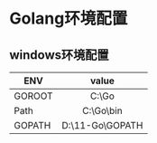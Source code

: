 # Golang环境配置

## windows环境配置
| ENV    | value         |
| ------ |:-------------:| 
| GOROOT | C:\Go         |
| Path   | C:\Go\bin     |
| GOPATH |D:\11-Go\GOPATH|